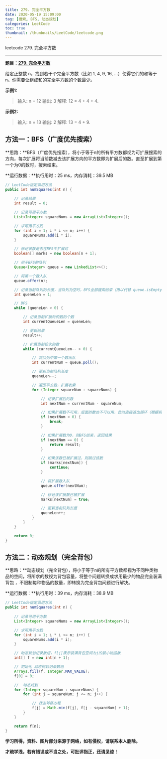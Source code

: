 ```yaml
---
title: 279. 完全平方数
date: 2020-05-19 15:09:00
tag: [搜索, BFS, 动态规划]
categories: LeetCode
toc: true
thumbnail: /thumbnails/LeetCode/leetcode.png
---
```


leetcode 279. 完全平方数

<!--more-->

---

**题目：[279. 完全平方数](https://leetcode-cn.com/problems/perfect-squares/)**

给定正整数 n，找到若干个完全平方数（比如 1, 4, 9, 16, ...）使得它们的和等于 n。你需要让组成和的完全平方数的个数最少。

**示例1:**

> 输入: n = 12
> 输出: 3 
> 解释: 12 = 4 + 4 + 4.

**示例2:**

> 输入: n = 13
> 输出: 2 
> 解释: 13 = 4 + 9.

## 方法一：BFS（广度优先搜索）

**思路：**BFS（广度优先搜索），将小于等于n的所有平方数都视为可扩展搜索的方向，每次扩展将当前数减去该扩展方向的平方数即为扩展后的数。直至扩展到第一个为0的数时，搜索结束。

**运行数据：**执行用时：25 ms，内存消耗：39.5 MB

```java
// LeetCode指定调用方法
public int numSquares(int n) {
		
    // 记录结果
    int result = 0;

    // 记录可用平方数
    List<Integer> squareNums = new ArrayList<Integer>();

    // 求可用平方数
    for (int i = 1; i * i <= n; i++) {
        squareNums.add(i * i);
    }

    // 标记该数是否在BFS中扩展过
    boolean[] marks = new boolean[n + 1];

    // 用于BFS的队列
    Queue<Integer> queue = new LinkedList<>();

    // 将第一个数入队
    queue.offer(n);

    // 记录当前队列的长度，当队列为空时，BFS全部搜索结束（用以代替 queue.isEmpty() 增加每次循环判断时的效率）
    int queneLen = 1;

    // BFS
    while (queneLen > 0) {

        // 记录当前扩展轮的数的个数
        int currentQueueLen = queneLen;

        // 更新结果
        result++;

        // 扩展当前轮次的数
        while (currentQueueLen-- > 0) {

            // 将队列中第一个数出队
            int currentNum = queue.poll();

            // 更新当前队列长度
            queneLen--;

            // 遍历平方数，扩展收索
            for (Integer squareNum : squareNums) {

                // 记录扩展后的数
                int nextNum = currentNum - squareNum;

                // 如果扩展数不可用，后面的数也不可以用，此时直接退出循环（根据前面的生成平方数的规则，后面的平方数会越来越大，扩展数则会越来越小）
                if (nextNum < 0) {
                    break;
                }

                // 如果扩展数为0，则BFS结束，返回结果
                if (nextNum == 0) {
                    return result;
                }

                // 如果该数已被扩展过，则跳过该数
                if (marks[nextNum]) {
                    continue;
                }

                // 将扩展数入队
                queue.offer(nextNum);

                // 标记该扩展数已被扩展
                marks[nextNum] = true;

                // 更新当前队列长度
                queneLen++;
            }
        }
    }

    return 0;
}
```

## 方法二：动态规划（完全背包）

**思路：**动态规划（完全背包），将小于等于n的所有平方数都视为不同种类物品的空间，将所求的数视为背包容量，将整个问题转换成求用最少的物品完全装满背包 ，不限制每种物品的数量，即转换为完全背包问题进行解决。

**运行数据：**执行用时：39 ms，内存消耗：38.9 MB

```java
// LeetCode指定调用方法
public int numSquares(int n) {
		
    // 记录可用平方数
    List<Integer> squareNums = new ArrayList<Integer>();

    // 求可用平方数
    for (int i = 1; i * i <= n; i++) {
        squareNums.add(i * i);
    }

    // 动态规划记录数组，f[j]表示装满背包空间为j的最小物品数
    int[] f = new int[n + 1];

    // 初始化 动态规划记录数组
    Arrays.fill(f, Integer.MAX_VALUE);
    f[0] = 0;

    //  动态规划
    for (Integer squareNum : squareNums) {
        for (int j = squareNum; j <= n; j++) {

            // 状态转移方程
            f[j] = Math.min(f[j], f[j - squareNum] + 1);
        }
    }

    return f[n];
}
```

**学习所得，资料、图片部分来源于网络，如有侵权，请联系本人删除。**

**才疏学浅，若有错误或不当之处，可批评指正，还请见谅！**